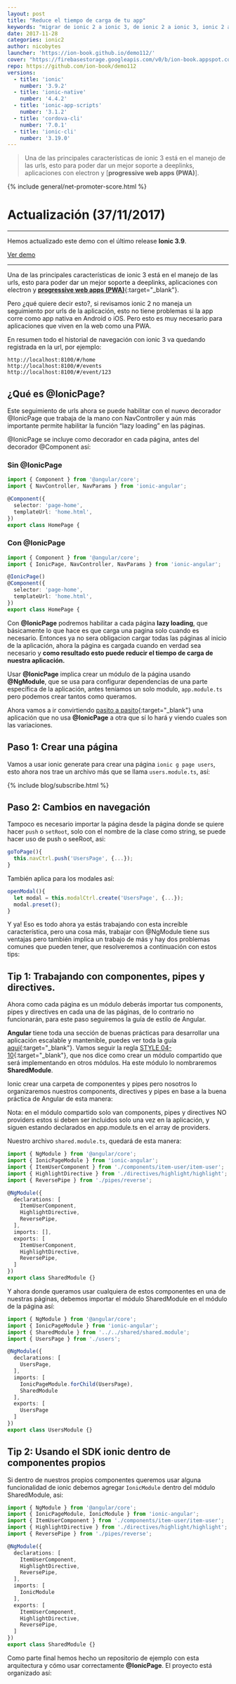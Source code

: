 ```yaml
---
layout: post
title: "Reduce el tiempo de carga de tu app"
keywords: "migrar de ionic 2 a ionic 3, de ionic 2 a ionic 3, ionic 2 a ionic 3, ionic 3, ionic page, lazy loading"
date: 2017-11-28
categories: ionic2
author: nicobytes
launcher: 'https://ion-book.github.io/demo112/'
cover: "https://firebasestorage.googleapis.com/v0/b/ion-book.appspot.com/o/posts%2F2017-11-27-ionic-page-and-lazy-loading%2Fcover.jpg?alt=media&token=14f79867-8503-423b-9922-1b3551ac4186"
repo: https://github.com/ion-book/demo112
versions:
  - title: 'ionic'
    number: '3.9.2'
  - title: 'ionic-native'
    number: '4.4.2'
  - title: 'ionic-app-scripts'
    number: '3.1.2'
  - title: 'cordova-cli'
    number: '7.0.1'
  - title: 'ionic-cli'
    number: '3.19.0'
---
```


> Una de las principales características de ionic 3 está en el manejo de las urls, esto para poder dar un mejor soporte a deeplinks, aplicaciones con electron y [**progressive web apps (PWA)**].

<!--summary-->

<amp-img width="1024" height="512" layout="responsive" src="https://firebasestorage.googleapis.com/v0/b/ion-book.appspot.com/o/posts%2F2017-11-27-ionic-page-and-lazy-loading%2Fcover.jpg?alt=media&token=14f79867-8503-423b-9922-1b3551ac4186"></amp-img>

{% include general/net-promoter-score.html %} 

# Actualización (37/11/2017)
<hr/>

Hemos actualizado este demo con el último release **Ionic 3.9**.

<a href="https://ion-book.github.io/demo112/" target="_blank" class="btn btn-round btn-success">Ver demo</a>
<hr/>

Una de las principales características de ionic 3 está en el manejo de las urls, esto para poder dar un mejor soporte a deeplinks, aplicaciones con electron y [**progressive web apps (PWA)**](http://blog.ionic.io/announcing-pwa-support-in-ionic-2/){:target="_blank"}.

Pero ¿qué quiere decir esto?, si revisamos ionic 2 no maneja un seguimiento por urls de la aplicación, esto no tiene problemas si la app corre como app nativa en Android o iOS. Pero esto es muy necesario para aplicaciones que viven en la web como una PWA.

En resumen todo el historial de navegación con ionic 3 va quedando registrada en la url, por ejemplo:

```
http://localhost:8100/#/home
http://localhost:8100/#/events
http://localhost:8100/#/event/123
```

## ¿Qué es @IonicPage?

Este seguimiento de urls ahora se puede habilitar con el nuevo decorador @IonicPage que trabaja de la mano con NavController y aún más importante permite habilitar la función “lazy loading” en las páginas.

@IonicPage se incluye como decorador en cada página, antes del decorador @Component así:

### Sin @IonicPage

```ts
import { Component } from '@angular/core';
import { NavController, NavParams } from 'ionic-angular';

@Component({
  selector: 'page-home',
  templateUrl: 'home.html',
})
export class HomePage {
```

### Con @IonicPage

```ts
import { Component } from '@angular/core';
import { IonicPage, NavController, NavParams } from 'ionic-angular';

@IonicPage()
@Component({
  selector: 'page-home',
  templateUrl: 'home.html',
})
export class HomePage {
```

Con __@IonicPage__ podremos habilitar a cada página **lazy loading**, que básicamente lo que hace es que carga una pagina solo cuando es necesario. Entonces ya no sera obligacion cargar todas las páginas al inicio de la aplicación, ahora la página es cargada cuando en verdad sea necesario y **como resultado esto puede reducir el tiempo de carga de nuestra aplicación.**

Usar **@IonicPage** implica crear un módulo de la página usando **@NgModule**, que se usa para configurar dependencias de una parte específica de la aplicación, antes teníamos un solo modulo, `app.module.ts` pero podemos crear tantos como queramos.

Ahora vamos a ir convirtiendo [pasito a pasito](https://www.youtube.com/watch?v=kJQP7kiw5Fk){:target="_blank"} una aplicación que no usa **@IonicPage** a otra que sí lo hará y viendo cuales son las variaciones.

## Paso 1: Crear una página

Vamos a usar ionic generate para crear una página `ionic g page users`, esto ahora nos trae un archivo más que se llama `users.module.ts`, así:

<div class="row">
  <div class="col col-100 col-md-50 col-lg-50">
    <amp-img width="376" height="183" layout="responsive" src="https://firebasestorage.googleapis.com/v0/b/ion-book.appspot.com/o/posts%2F2017-11-27-ionic-page-and-lazy-loading%2Ftree1.png?alt=media&token=50c552f3-0b77-4ea2-9dd2-c1ceb8c6381e"></amp-img>
  </div>
</div>

{% include blog/subscribe.html %}

## Paso 2: Cambios en navegación

Tampoco es necesario importar la página desde la página donde se quiere hacer `push` o `setRoot`, solo con el nombre de la clase como string, se puede hacer uso de push o seeRoot, asi:

```ts
goToPage(){
  this.navCtrl.push('UsersPage', {...});
}
```

También aplica para los modales así:

```ts
openModal(){
  let modal = this.modalCtrl.create('UsersPage', {...});
  modal.preset();
}
```

Y ya! Eso es todo ahora ya estás trabajando con esta increíble característica, pero una cosa más, trabajar con @NgModule tiene sus ventajas pero también implica un trabajo de más y hay dos problemas comunes que pueden tener, que resolveremos a continuación con estos tips:


## Tip 1: Trabajando con componentes, pipes y directives.

Ahora como cada página es un módulo deberás importar tus components, pipes y directives en cada una de las páginas, de lo contrario no funcionarán, para este paso seguiremos la guía de estilo de Angular. 

**Angular** tiene toda una sección de buenas prácticas para desarrollar una aplicación escalable y mantenible, puedes ver toda la guía [aqui](https://angular.io/docs/ts/latest/guide/style-guide.html){:target="_blank"}. Vamos seguir la regla [STYLE 04-10](https://angular.io/docs/ts/latest/guide/style-guide.html#!#04-10){:target="_blank"}, que nos dice como crear un módulo compartido que será implementando en otros módulos. Ha este módulo lo nombraremos **SharedModule**.

Ionic crear una carpeta de componentes y pipes pero nosotros lo organizaremos nuestros components, directives y pipes en base a la buena práctica de Angular de esta manera:

<div class="row">
  <div class="col col-100 col-md-50 offset-md-25 col-lg-50 offset-lg-25">
    <amp-img width="574" height="307" layout="responsive" src="https://firebasestorage.googleapis.com/v0/b/ion-book.appspot.com/o/posts%2F2017-11-27-ionic-page-and-lazy-loading%2Ftree2.png?alt=media&token=c6c37c58-1bcf-4345-9691-bde12e62008d"></amp-img>
  </div>
</div>

Nota: en el módulo compartido solo van components, pipes y directives NO providers estos si deben ser incluidos solo una vez en la aplicación, y siguen estando declarados en app.module.ts en el array de providers.

Nuestro archivo `shared.module.ts`, quedará de esta manera:

```ts
import { NgModule } from '@angular/core';
import { IonicPageModule } from 'ionic-angular';
import { ItemUserComponent } from './components/item-user/item-user';
import { HighlightDirective } from './directives/highlight/highlight';
import { ReversePipe } from './pipes/reverse';

@NgModule({
  declarations: [
    ItemUserComponent,
    HighlightDirective,
    ReversePipe,
  ],
  imports: [],
  exports: [
    ItemUserComponent,
    HighlightDirective,
    ReversePipe,
  ]
})
export class SharedModule {}
```

Y ahora donde queramos usar cualquiera de estos componentes en una de nuestras páginas, debemos importar el módulo SharedModule en el módulo de la página así:

```ts
import { NgModule } from '@angular/core';
import { IonicPageModule } from 'ionic-angular';
import { SharedModule } from '../../shared/shared.module';
import { UsersPage } from './users';

@NgModule({
  declarations: [
    UsersPage,
  ],
  imports: [
    IonicPageModule.forChild(UsersPage),
    SharedModule
  ],
  exports: [
    UsersPage
  ]
})
export class UsersModule {}
```

## Tip 2: Usando el SDK ionic dentro de componentes propios

Si dentro de nuestros propios componentes queremos usar alguna funcionalidad de ionic debemos agregar `IonicModule` dentro del módulo SharedModule, asi:

```ts
import { NgModule } from '@angular/core';
import { IonicPageModule, IonicModule } from 'ionic-angular';
import { ItemUserComponent } from './components/item-user/item-user';
import { HighlightDirective } from './directives/highlight/highlight';
import { ReversePipe } from './pipes/reverse';

@NgModule({
  declarations: [
    ItemUserComponent,
    HighlightDirective,
    ReversePipe,
  ],
  imports: [
    IonicModule
  ],
  exports: [
    ItemUserComponent,
    HighlightDirective,
    ReversePipe,
  ]
})
export class SharedModule {}
```

Como parte final hemos hecho un repositorio de ejemplo con esta arquitectura y cómo usar correctamente **@IonicPage**. El proyecto está organizado así:

<div class="row wrap">
  <div class="col col-100 col-md-33 col-lg-33">
    <amp-img width="346" height="173" layout="responsive" src="https://firebasestorage.googleapis.com/v0/b/ion-book.appspot.com/o/posts%2F2017-11-27-ionic-page-and-lazy-loading%2Ftree3.png?alt=media&token=615febfc-8d79-4f76-bb4a-8d157742add2"></amp-img>
  </div>
  <div class="col col-100 col-md-33 col-lg-33">
   <amp-img width="270" height="72" layout="responsive" src="https://firebasestorage.googleapis.com/v0/b/ion-book.appspot.com/o/posts%2F2017-11-27-ionic-page-and-lazy-loading%2Ftree4.png?alt=media&token=3fdcbee6-5bd4-4796-b2f6-2248e982630f"></amp-img>
  </div>
  <div class="col col-100 col-md-33 col-lg-33">
   <amp-img width="370" height="300" layout="responsive" src="https://firebasestorage.googleapis.com/v0/b/ion-book.appspot.com/o/posts%2F2017-11-27-ionic-page-and-lazy-loading%2Ftree5.png?alt=media&token=ff0209ed-bc37-490c-af95-a00c4c91901c"></amp-img>
  </div>
</div>  

<div class="row">
  <div class="col col-100 col-md-50 offset-md-25 col-lg-50 offset-lg-25">
    <amp-img width="460" height="626" layout="responsive" src="https://firebasestorage.googleapis.com/v0/b/ion-book.appspot.com/o/posts%2F2017-11-27-ionic-page-and-lazy-loading%2Ftree6.png?alt=media&token=e7fd0dd1-faf7-48a0-8e24-c27e4d723589"></amp-img>
  </div>
</div>

